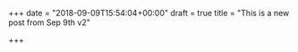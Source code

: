 +++
date = "2018-09-09T15:54:04+00:00"
draft = true
title = "This is a new post from Sep 9th v2"

+++
